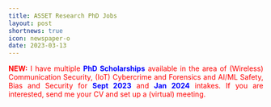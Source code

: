 ```yaml
---
title: ASSET Research PhD Jobs
layout: post
shortnews: true
icon: newspaper-o
date: 2023-03-13
---
```

<p style="text-align:justify">
<font color="red"><b>NEW:</b> 
I have multiple <font color="blue"><b>PhD Scholarships</b></font> available in the area of (Wireless) Communication 
Security, (IoT) Cybercrime and Forensics and AI/ML Safety, Bias and Security for <font color="blue"><b>Sept 2023</b></font> 
and <font color="blue"><b>Jan 2024</b></font> intakes. If you are interested, send me your CV and set up a (virtual) 
meeting.</font>
</p>

